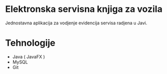 # Elektronska servisna knjiga za vozila

Jednostavna aplikacija za vodjenje evidencija servisa radjena u Javi.

# Tehnologije

- Java ( JavaFX )
- MySQL
- Git
